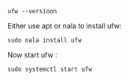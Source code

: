 ~~~ 
ufw --versioon
~~~

Either use apt or nala to install ufw:

~~~
sudo nala install ufw
~~~


Now start ufw :

~~~
sudo systemctl start ufw
~~~
